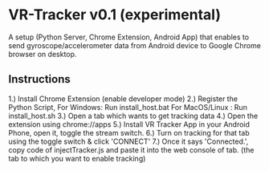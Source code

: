 # VR-Tracker v0.1 (experimental)
A setup (Python Server, Chrome Extension, Android App) that enables to send gyroscope/accelerometer data from Android device to Google Chrome browser on desktop.

## Instructions
1.) Install Chrome Extension (enable developer mode)
2.) Register the Python Script,
	For Windows: Run install_host.bat
	For MacOS/Linux : Run install_host.sh
3.) Open a tab which wants to get tracking data
4.) Open the extension using chrome://apps
5.) Install VR Tracker App in your Android Phone, open it, toggle the stream switch.
6.) Turn on tracking for that tab using the toggle switch & click 'CONNECT'
7.) Once it says 'Connected.', 
    copy code of injectTracker.js and paste it into the web console of tab. 
    (the tab to which you want to enable tracking)
